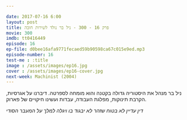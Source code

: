 ```yaml
---

date: 2017-07-16 6:00
layout: post
title: פרק 16 - 300 - ניל בר נולד לשירות חובה
movie: 300
imdb: tt0416449
episode: 16
ep-file: d0bee16afa9771fecaed59b90598ca67c015e9ed.mp3
episode-number: 16
test-me : :title
image : /assets/images/ep16.jpg
cover : /assets/images/ep16-cover.jpg
next-week: Machinist (2004)
---
```



ניל בר מנהל את היסטוריה גדולה בקטנה והוא מומחה לספרטה. דיברנו על אגרסיות, הקרבת תינוקות, מפלגת העבודה, עבדות ועשינו חיקויים של פארוק.

*דין עדיין לא בטוח שזהר לא יבגוד בו ויגלה למלך על המעבר הסודי*

